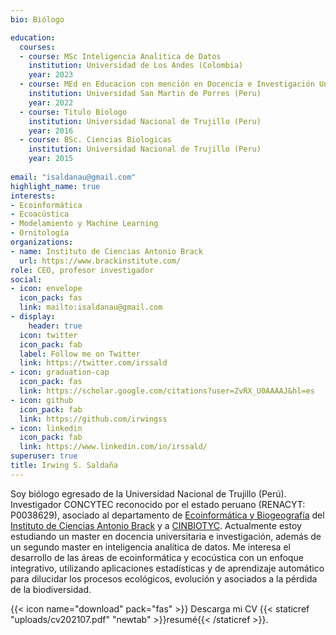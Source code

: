 ```yaml
---
bio: Biólogo

education:
  courses:
  - course: MSc Inteligencia Analitica de Datos
    institution: Universidad de Los Andes (Colombia)
    year: 2023
  - course: MEd en Educacion con mención en Docencia e Investigación Universitaria
    institution: Universidad San Martin de Porres (Peru)
    year: 2022
  - course: Titulo Biologo
    institution: Universidad Nacional de Trujillo (Peru)
    year: 2016
  - course: BSc. Ciencias Biologicas
    institution: Universidad Nacional de Trujillo (Peru)
    year: 2015
  
email: "isaldanau@gmail.com"
highlight_name: true
interests:
- Ecoinformática
- Ecoacústica
- Modelamiento y Machine Learning
- Ornitología
organizations:
- name: Instituto de Ciencias Antonio Brack
  url: https://www.brackinstitute.com/
role: CEO, profesor investigador
social:
- icon: envelope
  icon_pack: fas
  link: mailto:isaldanau@gmail.com
- display:
    header: true
  icon: twitter
  icon_pack: fab
  label: Follow me on Twitter
  link: https://twitter.com/irssald
- icon: graduation-cap
  icon_pack: fas
  link: https://scholar.google.com/citations?user=ZvRX_U0AAAAJ&hl=es
- icon: github
  icon_pack: fab
  link: https://github.com/irwingss
- icon: linkedin
  icon_pack: fab
  link: https://www.linkedin.com/in/irssald/
superuser: true
title: Irwing S. Saldaña
---
```


Soy biólogo egresado de la Universidad Nacional de Trujillo (Perú). Investigador CONCYTEC reconocido por el estado peruano (RENACYT: P0038629), asociado al departamento de [Ecoinformática y Biogeografía](https://www.brackinstitute.com/ecoinformatica) del [Instituto de Ciencias Antonio Brack](https://www.brackinstitute.com/) y a [CINBIOTYC](https://web.facebook.com/cinbiotyc/). Actualmente estoy estudiando un master en docencia universitaria e investigación, además de un segundo master en inteligencia analítica de datos. Me interesa el desarrollo de las áreas de ecoinformática y ecocústica con un enfoque integrativo, utilizando aplicaciones estadísticas y de aprendizaje automático para dilucidar los procesos ecológicos, evolución y asociados a la pérdida de la biodiversidad.

{{< icon name="download" pack="fas" >}} Descarga mi CV {{< staticref "uploads/cv202107.pdf" "newtab" >}}resumé{{< /staticref >}}.

